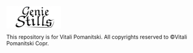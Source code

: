 <img src="https://raw.githubusercontent.com/VitaliPom/geniestills/master/geniestills-logo.png" alt="logo.com" align="center">
<p>This repository is for Vitali Pomanitski. All copyrights reserved to ©Vitali Pomanitski Copr.


